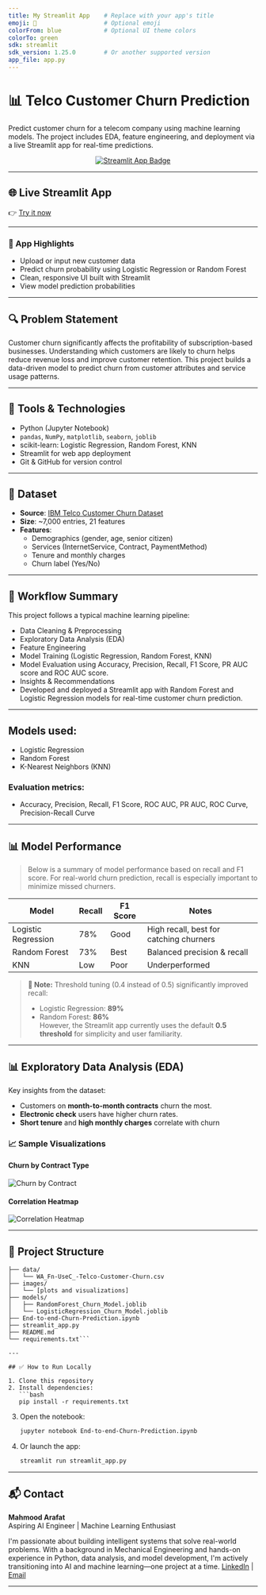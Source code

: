 ```yaml
---
title: My Streamlit App    # Replace with your app's title
emoji: 🤖                   # Optional emoji
colorFrom: blue            # Optional UI theme colors
colorTo: green
sdk: streamlit
sdk_version: 1.25.0        # Or another supported version
app_file: app.py
---
```


# 📊 Telco Customer Churn Prediction

Predict customer churn for a telecom company using machine learning models. The project includes EDA, feature engineering, and deployment via a live Streamlit app for real-time predictions.

<p align="center"> <a href="https://telco-churn-prediction-npw6k6cmkh7pf8zqbwfk3s.streamlit.app/" target="_blank"> <img src="https://img.shields.io/badge/🚀%20Launch%20App-Streamlit-green?style=for-the-badge" alt="Streamlit App Badge"> </a> </p>

---
## 🌐 Live Streamlit App

👉 [Try it now](https://telco-churn-prediction-q7yq6vtgpcycymnuvkta8c.streamlit.app/)  

---

### 🧠 App Highlights

- Upload or input new customer data
- Predict churn probability using Logistic Regression or Random Forest
- Clean, responsive UI built with Streamlit
- View model prediction probabilities

---
## 🔍 Problem Statement

Customer churn significantly affects the profitability of subscription-based businesses. Understanding which customers are likely to churn helps reduce revenue loss and improve customer retention. This project builds a data-driven model to predict churn from customer attributes and service usage patterns.

---

## 🧰 Tools & Technologies

- Python (Jupyter Notebook)
- `pandas`, `NumPy`, `matplotlib`, `seaborn`, `joblib`
- scikit-learn: Logistic Regression, Random Forest, KNN
- Streamlit for web app deployment
- Git & GitHub for version control
---

## 📁 Dataset

- **Source**: [IBM Telco Customer Churn Dataset](https://www.kaggle.com/blastchar/telco-customer-churn)
- **Size**: ~7,000 entries, 21 features
- **Features**:
  - Demographics (gender, age, senior citizen)
  - Services (InternetService, Contract, PaymentMethod)
  - Tenure and monthly charges
  - Churn label (Yes/No)

---

## 🔄 Workflow Summary  
This project follows a typical machine learning pipeline:

- Data Cleaning & Preprocessing
- Exploratory Data Analysis (EDA)
- Feature Engineering
- Model Training (Logistic Regression, Random Forest, KNN)
- Model Evaluation using Accuracy, Precision, Recall, F1 Score, PR AUC score and ROC AUC score.
- Insights & Recommendations
- Developed and deployed a Streamlit app with Random Forest and Logistic Regression models for real-time customer churn prediction.

---

## Models used:

- Logistic Regression
- Random Forest
- K-Nearest Neighbors (KNN)

### Evaluation metrics:

- Accuracy, Precision, Recall, F1 Score, ROC AUC, PR AUC, ROC Curve, Precision-Recall Curve

---

## 📊 Model Performance

> Below is a summary of model performance based on recall and F1 score. For real-world churn prediction, recall is especially important to minimize missed churners.

| Model               | Recall | F1 Score | Notes                                 |
|--------------------|--------|----------|---------------------------------------|
| Logistic Regression| 78%    | Good     | High recall, best for catching churners |
| Random Forest      | 73%    | Best     | Balanced precision & recall             |
| KNN                | Low    | Poor     | Underperformed                         |

> **🔎 Note:** Threshold tuning (0.4 instead of 0.5) significantly improved recall:  
> - Logistic Regression: **89%**  
> - Random Forest: **86%**  
> However, the Streamlit app currently uses the default **0.5 threshold** for simplicity and user familiarity.

---

## 📊 Exploratory Data Analysis (EDA)

Key insights from the dataset:

- Customers on **month-to-month contracts** churn the most.
- **Electronic check** users have higher churn rates.
- **Short tenure** and **high monthly charges** correlate with churn

### 📈 Sample Visualizations

#### Churn by Contract Type
![Churn by Contract](images/Churn_Contracts.png)

#### Correlation Heatmap
![Correlation Heatmap](images/Correlation_Map.png)

---

## 📁 Project Structure

```
├── data/
│   └── WA_Fn-UseC_-Telco-Customer-Churn.csv
├── images/
│   └── [plots and visualizations]
├── models/
│   ├── RandomForest_Churn_Model.joblib
│   └── LogisticRegression_Churn_Model.joblib
├── End-to-end-Churn-Prediction.ipynb
├── streamlit_app.py
├── README.md
└── requirements.txt```

---

## ✅ How to Run Locally

1. Clone this repository
2. Install dependencies:
   ```bash
   pip install -r requirements.txt
   ```
3. Open the notebook:
   ```bash
   jupyter notebook End-to-end-Churn-Prediction.ipynb
   ```
4. Or launch the app:
   ```bash
   streamlit run streamlit_app.py
   ```

---

## 📬 Contact

**Mahmood Arafat**  
Aspiring AI Engineer | Machine Learning Enthusiast

I'm passionate about building intelligent systems that solve real-world problems. With a background in Mechanical Engineering and hands-on experience in Python, data analysis, and model development, I'm actively transitioning into AI and machine learning—one project at a time.
[LinkedIn](https://www.linkedin.com/in/arafat-mahmood-3b0208213/) | [Email](Mahmoodarafat08@gmail.com)

---

